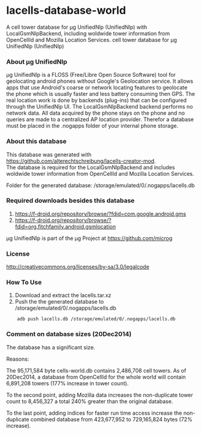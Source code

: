 lacells-database-world
======================

A cell tower database for µg UnifiedNlp (UnifiedNlp) with LocalGsmNlpBackend, including woldwide tower information from OpenCellId and Mozilla Location Services. cell tower database for µg UnifiedNlp (UnifiedNlp)

### About µg UnifiedNlp
µg UnifiedNlp is a FLOSS (Free/Libre Open Source Software) tool for geolocating android phones without Google's Geolocation service. It allows apps that use Android's coarse or network locating features to geolocate the phone which is usually faster and less battery consuming then GPS. 
The real location work is done by backends (plug-ins) that can be configured through the UnifiedNlp UI. 
The LocalGsmNlpBackend backend performs no network data. All data acquired by the phone stays on the phone and no queries are made to a centralized AP location provider.
Therefor a database must be placed in the .nogapps folder of your internal phone storage.

### About this database
This database was generated with https://github.com/alterechtschreibung/lacells-creator-mod.  
The database is required for the LocalGsmNlpBackend and includes woldwide tower information from OpenCellId and Mozilla Location Services.

Folder for the generated database: 
/storage/emulated/0/.nogapps/lacells.db

### Required downloads besides this database
1. https://f-droid.org/repository/browse/?fdid=com.google.android.gms
2. https://f-droid.org/repository/browse/?fdid=org.fitchfamily.android.gsmlocation

µg UnifiedNlp is part of the μg Project at https://github.com/microg 

### License
http://creativecommons.org/licenses/by-sa/3.0/legalcode

### How To Use
1. Download and extract the lacells.tar.xz
2. Push the the generated database to /storage/emulated/0/.nogapps/lacells.db
```
	adb push lacells.db /storage/emulated/0/.nogapps/lacells.db
```

### Comment on database sizes (20Dec2014)
The database has a significant size.

Reasons:

The 95,171,584 byte cells-world.db contains 2,486,708 cell towers. As of 20Dec2014, a database from OpenCellId for the whole world will contain 6,891,208 towers (177% increase in tower count).

To the second point, adding Mozilla data increases the non-duplicate tower count to 8,456,327 a total 240% greater than the original database.

To the last point, adding indices for faster run time access increase the non-duplicate combined database from 423,677,952 to 729,165,824 bytes (72% increase).

